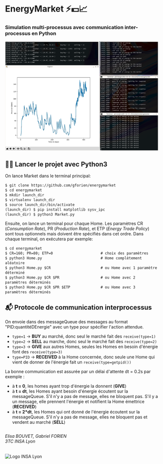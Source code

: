 # EnergyMarket :zap::dollar::chart_with_upwards_trend:
### Simulation multi-processus avec communication inter-processus en Python

![Screenshot](screenshot.png)

## :construction_worker_man: Lancer le projet avec Python3
On lance Market dans le terminal principal:

    $ git clone https://github.com/gforien/energymarket
    $ cd energymarket
    $ mkdir launch_dir
    $ virtualenv launch_dir
    $ source launch_dir/bin/activate
    (launch_dir) $ pip install matplotlib sysv_ipc
    (launch_dir) $ python3 Market.py

Ensuite, on lance un terminal pour chaque Home.
Les paramètres CR (*Consumption Rate*), PR (*Production Rate*), et ETP (*Energy Trade Policy*) sont tous optionnels mais doivent être spécifiés dans cet ordre. Dans chaque terminal, on exécutera par exemple:

    $ cd energymarket
    $ CR=160; PR=80; ETP=0                      # choix des paramètres
    $ python3 Home.py                           # Home complètement aléatoire
    $ python3 Home.py $CR                       # ou Home avec 1 paramètre déterminé
    $ python3 Home.py $CR $PR                   # ou Home avec 2 paramètres déterminés
    $ python3 Home.py $CR $PR $ETP              # ou Home avec 3 paramètres déterminés

## :mailbox_with_mail: Protocole de communication interprocessus
On envoie dans des messageQueue des messages au format "PID:quantitéDEnergie" avec un type pour spécifier l'action attendue.
- `type=1` -> **BUY** au marché, donc seul le marché fait des `receive(type=1)`
- `type=2` -> **SELL** au marche, donc seul le marché fait des `receive(type=2)`
- `type=3` -> **GIVE** aux autres Homes, seules les Homes en besoin d'énergie font des `receive(type=3)`
- `type=PID` -> **RECEIVED** à la Home concernée, donc seule une Home qui vient de donner de l'énergie fait un `receive(type=getpid())`

La bonne communication est assurée par un délai d'attente dt = 0.2s par exemple :
- à **t = 0**, les homes ayant trop d'énergie la donnent (**GIVE**)
- à **t = dt**, les Homes ayant besoin d'énergie écoutent sur la messageQueue. S'il n'y a pas de message, elles ne bloquent pas.
    S'il y a un message, elle prennent l'énergie et notifient la Home émettrice (**RECEIVED**)
- à **t = 2\*dt**, les Homes qui ont donné de l'énergie écoutent sur la messageQueue. S'il n'y a pas de message, elles ne bloquent pas et vendent au marché (**SELL**)

##
###### Elisa BOUVET, Gabriel FORIEN<br/>3TC INSA Lyon
![Logo INSA Lyon](https://upload.wikimedia.org/wikipedia/commons/b/b9/Logo_INSA_Lyon_%282014%29.svg)
